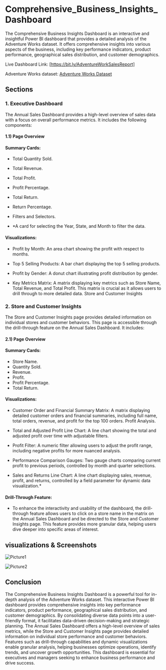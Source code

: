 # Comprehensive_Business_Insights_Dashboard

The Comprehensive Business Insights Dashboard is an interactive and insightful Power BI dashboard that provides a detailed analysis of the Adventure Works dataset. It offers comprehensive insights into various aspects of the business, including key performance indicators, product performance, geographical sales distribution, and customer demographics.



Live Dashboard Link: [https://bit.ly/AdventureWorkSalesReport]

   
Adventure Works dataset: [Adventure Works Dataset](https://drive.google.com/drive/folders/1ogNW7dkWI2YaPSymH6dkfQf_alAtIqAh?usp=drive_link)



## Sections


### 1. Executive Dashboard

The Annual Sales Dashboard provides a high-level overview of sales data with a focus on overall performance metrics. It includes the following components:


#### 1.1) Page Overview


#### Summary Cards:

  - Total Quantity Sold.
  - Total Revenue.
  - Total Profit.
  - Profit Percentage.
  - Total Return.
  - Return Percentage.
  - Filters and Selectors.

  - *A card for selecting the Year, State, and Month to filter the data.

     
 ####  Visualizations:
 

   - Profit by Month: An area chart showing the profit with respect to months.
 
   - Top 5 Selling Products: A bar chart displaying the top 5 selling products.
 
   - Profit by Gender: A donut chart illustrating profit distribution by gender.
 
  - Key Metrics Matrix: A matrix displaying key metrics such as Store Name, Total Revenue, and Total Profit. This matrix is crucial as it allows users to drill through to more detailed data.
                       Store and Customer Insights




### 2. Store and Customer Insights          
The Store and Customer Insights page provides detailed information on individual stores and customer behaviors. This page is accessible through the drill-through feature on the Annual Sales Dashboard. It includes:

#### 2.1) Page Overview

####  Summary Cards:

 - Store Name.
 - Quantity Sold.
 - Revenue.
 - Profit.
 - Profit Percentage.
 - Total Return.
   

 ####  Visualizations:
   
  - Customer Order and Financial Summary Matrix: A matrix displaying detailed customer orders and financial summaries, including full name, total orders, revenue, and profit for the top 100 orders.
                                                  Profit Analysis.

  - Total and Adjusted Profit Line Chart: A line chart showing the total and adjusted profit over time with adjustable filters.
    
  - Profit Filter: A numeric filter allowing users to adjust the profit range, including negative profits for more nuanced analysis.
    
  - Performance Comparison Gauges: Two gauge charts comparing current profit to previous periods, controlled by month and quarter selections.
    
  - Sales and Returns Line Chart: A line chart displaying sales, revenue, profit, and returns, controlled by a field parameter for dynamic data visualization.*


 #### Drill-Through Feature: 
 
- To enhance the interactivity and usability of the dashboard, the drill-through feature allows users to click on a store name in the matrix on the Annual Sales Dashboard and be directed to the Store and Customer Insights page. This feature 
  provides more granular data, helping users dive deeper into specific areas of interest.



## visualizations & Screenshots 


![Picture1](https://github.com/user-attachments/assets/d203629a-71d9-4116-b16f-e9eb044c4f71)

![Picture2](https://github.com/user-attachments/assets/d1ba4d18-d86f-467e-a637-a9588d1f4f25)




## Conclusion

The Comprehensive Business Insights Dashboard is a powerful tool for in-depth analysis of the Adventure Works dataset. This interactive Power BI dashboard provides comprehensive insights into key performance indicators, product performance, geographical sales distribution, and customer demographics. By consolidating diverse data points into a user-friendly format, it facilitates data-driven decision-making and strategic planning. The Annual Sales Dashboard offers a high-level overview of sales metrics, while the Store and Customer Insights page provides detailed information on individual store performance and customer behaviors. Features such as drill-through capabilities and dynamic visualizations enable granular analysis, helping businesses optimize operations, identify trends, and uncover growth opportunities. This dashboard is essential for executives and managers seeking to enhance business performance and drive success.
